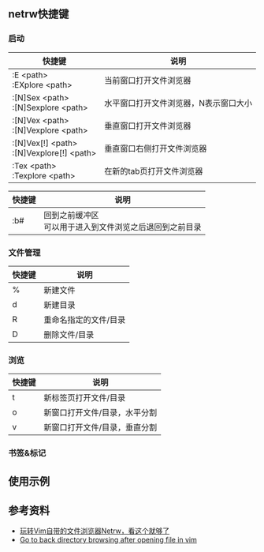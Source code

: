 ## netrw快捷键

### 启动

| 快捷键                                                   | 说明                                  |
| -------------------------------------------              | ------------------------------------- |
| :E &lt;path&gt;<br/>:EXplore &lt;path&gt;                | 当前窗口打开文件浏览器                |
| :[N]Sex &lt;path&gt;<br/>:[N]Sexplore &lt;path&gt;       | 水平窗口打开文件浏览器，N表示窗口大小 |
| :[N]Vex &lt;path&gt;<br/>:[N]Vexplore &lt;path&gt;       | 垂直窗口打开文件浏览器                |
| :[N]Vex[!] &lt;path&gt;<br/>:[N]Vexplore[!] &lt;path&gt; | 垂直窗口右侧打开文件浏览器            |
| :Tex &lt;path&gt;<br/>:Texplore &lt;path&gt;             | 在新的tab页打开文件浏览器             |


| 快捷键 | 说明                                                         |
| ------ | ------------------------------------------------------------ |
| :b#    | 回到之前缓冲区<br />可以用于进入到文件浏览之后退回到之前目录 |

### 文件管理

| 快捷键 | 说明                  |
| ------ | --------------------- |
| %      | 新建文件              |
| d      | 新建目录              |
| R      | 重命名指定的文件/目录 |
| D      | 删除文件/目录         |

### 浏览

| 快捷键 | 说明                          |
| ------ | ----------------------------- |
| t      | 新标签页打开文件/目录         |
| o      | 新窗口打开文件/目录，水平分割 |
| v      | 新窗口打开文件/目录，垂直分割 |

### 书签&标记



## 使用示例





 

## 参考资料

* [玩转Vim自带的文件浏览器Netrw，看这个就够了](https://www.51cto.com/article/685301.html)
* [Go to back directory browsing after opening file in vim](https://stackoverflow.com/questions/9160499/go-to-back-directory-browsing-after-opening-file-in-vim)



